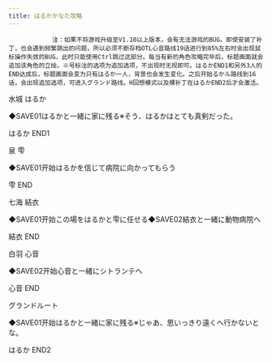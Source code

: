 ```yaml
---
title: はるかかなた攻略
---
```


                注：如果不将游戏升级至V1.10以上版本，会有无法游戏的BUG。即使安装了补丁，也会遇到频繁跳出的问题，所以必须不断存档OTL心音路线19话进行到85%左右时会出现鼠标操作失效的BUG，此时只能使用Ctrl跳过这部分。每当有新的角色攻略完毕后，标题画面就会追加该角色的立绘。※号标注的选项为追加选项，不出现时无视即可。はるかEND1和另外3人的END达成后，标题画面会变为只有はるか一人，背景也会发生变化。之后开始るかル路线到16话，会出现追加选项，可进入グランド路线。H回想模式以及裸补丁在はるかEND2后才会激活。

水城 はるか

◆SAVE01はるかと一緒に家に残る※そう、はるかはとても真剣だった。

はるか END1

泉 雫

◆SAVE01开始はるかを信じて病院に向かってもらう

雫 END

七海 結衣

◆SAVE01开始この場をはるかと雫に任せる◆SAVE02結衣と一緒に動物病院へ

結衣 END

白羽 心音

◆SAVE02开始心音と一緒にシトランテへ

心音 END

グランドルート

◆SAVE01开始はるかと一緒に家に残る※じゃあ、思いっきり遠くへ行かないとな。

はるか END2
              
